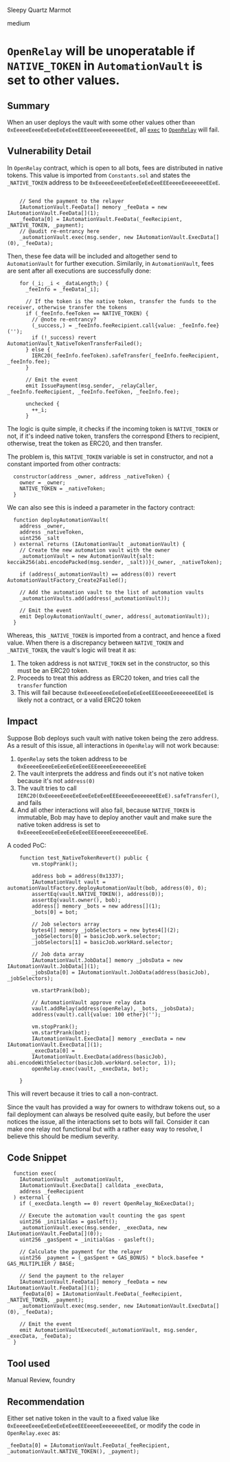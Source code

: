 Sleepy Quartz Marmot

medium

# `OpenRelay` will be unoperatable if `NATIVE_TOKEN` in `AutomationVault` is set to other values.

## Summary
When an user deploys the vault with some other values other than `0xEeeeeEeeeEeEeeEeEeEeeEEEeeeeEeeeeeeeEEeE`, all [`exec`](https://github.com/sherlock-audit/2024-04-xkeeper/blob/main/xkeeper-core/solidity/contracts/relays/OpenRelay.sol#L21) to [`OpenRelay`](https://github.com/sherlock-audit/2024-04-xkeeper/blob/main/xkeeper-core/solidity/contracts/relays/OpenRelay.sol) will fail.

## Vulnerability Detail
In `OpenRelay` contract, which is open to all bots, fees are distributed in native tokens. This value is imported from `Constants.sol` and states the `_NATIVE_TOKEN` address to be `0xEeeeeEeeeEeEeeEeEeEeeEEEeeeeEeeeeeeeEEeE`.

```solidity

    // Send the payment to the relayer
    IAutomationVault.FeeData[] memory _feeData = new IAutomationVault.FeeData[](1);
    _feeData[0] = IAutomationVault.FeeData(_feeRecipient, _NATIVE_TOKEN, _payment);
    // @audit re-entrancy here
    _automationVault.exec(msg.sender, new IAutomationVault.ExecData[](0), _feeData);
```

Then, these fee data will be included and altogether send to `AutomationVault` for further execution. Similarily, in `AutomationVault`, fees are sent after all executions are successfully done:

```solidity
    for (_i; _i < _dataLength;) {
      _feeInfo = _feeData[_i];

      // If the token is the native token, transfer the funds to the receiver, otherwise transfer the tokens
      if (_feeInfo.feeToken == NATIVE_TOKEN) {
        // @note re-entrancy?
        (_success,) = _feeInfo.feeRecipient.call{value: _feeInfo.fee}('');
        if (!_success) revert AutomationVault_NativeTokenTransferFailed();
      } else {
        IERC20(_feeInfo.feeToken).safeTransfer(_feeInfo.feeRecipient, _feeInfo.fee);
      }

      // Emit the event
      emit IssuePayment(msg.sender, _relayCaller, _feeInfo.feeRecipient, _feeInfo.feeToken, _feeInfo.fee);

      unchecked {
        ++_i;
      }
```

The logic is quite simple, it checks if the incoming token is `NATIVE_TOKEN` or not, if it's indeed native token, transfers the correspond Ethers to recipient, otherwise, treat the token as ERC20, and then transfer.

The problem is, this `NATIVE_TOKEN` variable is set in constructor, and not a constant imported from other contracts:

```solidity
  constructor(address _owner, address _nativeToken) {
    owner = _owner;
    NATIVE_TOKEN = _nativeToken;
  }
```

We can also see this is indeed a parameter in the factory contract:

```solidity
  function deployAutomationVault(
    address _owner,
    address _nativeToken,
    uint256 _salt
  ) external returns (IAutomationVault _automationVault) {
    // Create the new automation vault with the owner
    _automationVault = new AutomationVault{salt: keccak256(abi.encodePacked(msg.sender, _salt))}(_owner, _nativeToken);

    if (address(_automationVault) == address(0)) revert AutomationVaultFactory_Create2Failed();

    // Add the automation vault to the list of automation vaults
    _automationVaults.add(address(_automationVault));

    // Emit the event
    emit DeployAutomationVault(_owner, address(_automationVault));
  }
```

Whereas, this `_NATIVE_TOKEN` is imported from a contract, and hence a fixed value. When there is a discrepancy between `NATIVE_TOKEN` and `_NATIVE_TOKEN`, the vault's logic will treat it as:

1. The token address is not `NATIVE_TOKEN` set in the constructor, so this must be an ERC20 token.
2. Proceeds to treat this address as ERC20 token, and tries call the `transfer` function
3. This will fail because `0xEeeeeEeeeEeEeeEeEeEeeEEEeeeeEeeeeeeeEEeE` is likely not a contract, or a valid ERC20 token


## Impact
Suppose Bob deploys such vault with native token being the zero address. As a result of this issue, all interactions in `OpenRelay` will not work because:

1. `OpenRelay` sets the token address to be `0xEeeeeEeeeEeEeeEeEeEeeEEEeeeeEeeeeeeeEEeE`
2. The vault interprets the address and finds out it's not native token because it's not `address(0)`
3. The vault tries to call `IERC20(0xEeeeeEeeeEeEeeEeEeEeeEEEeeeeEeeeeeeeEEeE).safeTransfer()`, and fails
4. And all other interactions will also fail, because `NATIVE_TOKEN` is immutable, Bob may have to deploy another vault and make sure the native token address is set to `0xEeeeeEeeeEeEeeEeEeEeeEEEeeeeEeeeeeeeEEeE`.

A coded PoC:

```solidity
    function test_NativeTokenRevert() public {
        vm.stopPrank();

        address bob = address(0x1337);
        IAutomationVault vault = automationVaultFactory.deployAutomationVault(bob, address(0), 0);
        assertEq(vault.NATIVE_TOKEN(), address(0));
        assertEq(vault.owner(), bob);
        address[] memory _bots = new address[](1);
        _bots[0] = bot;

        // Job selectors array
        bytes4[] memory _jobSelectors = new bytes4[](2);
        _jobSelectors[0] = basicJob.work.selector;
        _jobSelectors[1] = basicJob.workHard.selector;

        // Job data array
        IAutomationVault.JobData[] memory _jobsData = new IAutomationVault.JobData[](1);
        _jobsData[0] = IAutomationVault.JobData(address(basicJob), _jobSelectors);

        vm.startPrank(bob);

        // AutomationVault approve relay data
        vault.addRelay(address(openRelay), _bots, _jobsData);
        address(vault).call{value: 100 ether}('');

        vm.stopPrank();
        vm.startPrank(bot);
        IAutomationVault.ExecData[] memory _execData = new IAutomationVault.ExecData[](1);
        _execData[0] =
        IAutomationVault.ExecData(address(basicJob), abi.encodeWithSelector(basicJob.workHard.selector, 1));
        openRelay.exec(vault, _execData, bot);

    }
```
This will revert because it tries to call a non-contract.

Since the vault has provided a way for owners to withdraw tokens out, so a fail deployment can always be resolved quite easily, but before the user notices the issue, all the interactions set to bots will fail. Consider it can make one relay not functional but with a rather easy way to resolve, I believe this should be medium severity.

## Code Snippet
```solidity
  function exec(
    IAutomationVault _automationVault,
    IAutomationVault.ExecData[] calldata _execData,
    address _feeRecipient
  ) external {
    if (_execData.length == 0) revert OpenRelay_NoExecData();

    // Execute the automation vault counting the gas spent
    uint256 _initialGas = gasleft();
    _automationVault.exec(msg.sender, _execData, new IAutomationVault.FeeData[](0));
    uint256 _gasSpent = _initialGas - gasleft();

    // Calculate the payment for the relayer
    uint256 _payment = (_gasSpent + GAS_BONUS) * block.basefee * GAS_MULTIPLIER / BASE;

    // Send the payment to the relayer
    IAutomationVault.FeeData[] memory _feeData = new IAutomationVault.FeeData[](1);
    _feeData[0] = IAutomationVault.FeeData(_feeRecipient, _NATIVE_TOKEN, _payment);
    _automationVault.exec(msg.sender, new IAutomationVault.ExecData[](0), _feeData);

    // Emit the event
    emit AutomationVaultExecuted(_automationVault, msg.sender, _execData, _feeData);
  }
```


## Tool used

Manual Review, foundry

## Recommendation
Either set native token in the vault to a fixed value like `0xEeeeeEeeeEeEeeEeEeEeeEEEeeeeEeeeeeeeEEeE`, or modify the code in `OpenRelay.exec` as:
```solidity
_feeData[0] = IAutomationVault.FeeData(_feeRecipient, _automationVault.NATIVE_TOKEN(), _payment);
```

